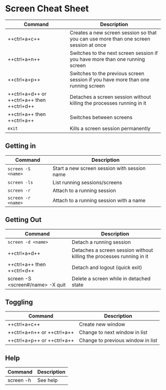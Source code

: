 # Screen Cheat Sheet

 Command | Description
--------|---------
++ctrl+a+c++ | Creates a new screen session so that you can use more than one screen session at once
++ctrl+a+n++ | Switches to the next screen session if you have more than one running screen
++ctrl+a+p++ | Switches to the previous screen session if you have more than one running screen
++ctrl+a+d++ or ++ctrl+a++ then ++ctrl+d++ | Detaches a screen session without killing the processes running in it
++ctrl+a++ then ++ctrl+a++ | Switches between screens
`exit`| Kills a screen session permanently

## Getting in
Command | Description
--------|---------
`screen -S <name>` | Start a new screen session with session name
`screen -ls` | List running sessions/screens
`screen -r` | Attach to a running session
`screen -r <name>` |Attach to a running session with a name

## Getting Out
Command | Description
--------|---------
`screen -d <name>` | Detach a running session
++ctrl+a+d++ | Detaches a screen session without killing the processes running in it
++ctrl+a++ then ++ctrl+d++| Detach and logout (quick exit)
screen -S <screen#/name> -X quit | Delete a screen while in detached state

## Toggling
Command | Description
--------|---------
++ctrl+a+c++ | Create new window
++ctrl+a+n++ or ++ctrl+a++ <space> | Change to next window in list
++ctrl+a+p++ or ++ctrl+a++ <backspace> | Change to previous window in list

## Help
Command | Description
--------|---------
screen -h | See help
